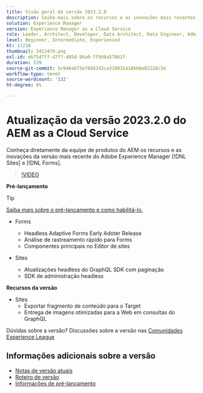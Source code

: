 ```yaml
---
title: Visão geral da versão 2023.2.0
description: Saiba mais sobre os recursos e as inovações mais recentes da versão 2023-2-0 para o Adobe Experience Manager [!DNL Forms] e [!DNL Sites].
solution: Experience Manager
version: Experience Manager as a Cloud Service
role: Leader, Architect, Developer, Data Architect, Data Engineer, Admin, User
level: Beginner, Intermediate, Experienced
kt: 11218
thumbnail: 3413479.png
exl-id: eb7547ff-47f7-485d-96a0-ff9d8a57861f
duration: 539
source-git-commit: 5c946ab73e78d4243ca310032a10bb8e82228c3d
workflow-type: tm+mt
source-wordcount: '132'
ht-degree: 6%

---
```


# Atualização da versão 2023.2.0 do AEM as a Cloud Service

Conheça diretamente da equipe de produtos do AEM os recursos e as inovações da versão mais recente do Adobe Experience Manager [!DNL Sites] e [!DNL Forms].

>[!VIDEO](https://video.tv.adobe.com/v/3416885/?quality=12&learn=on)

**Pré-lançamento**

>[!TIP]
>
>[Saiba mais sobre o pré-lançamento e como habilitá-lo.](https://experienceleague.adobe.com/docs/experience-manager-cloud-service/content/release-notes/prerelease.html?lang=pt-BR)

* Forms
   * Headless Adaptive Forms Early Adoter Release
   * Análise de rastreamento rápido para Forms
   * Componentes principais no Editor de sites

* Sites
   * Atualizações headless do GraphQL SDK com paginação
   * SDK de administração headless

**Recursos da versão**

* Sites
   * Exportar fragmento de conteúdo para o Target
   * Entrega de imagens otimizadas para a Web em consultas do GraphQL

Dúvidas sobre a versão?  Discussões sobre a versão nas [Comunidades Experience League](https://adobe.ly/3KCfab0)

## Informações adicionais sobre a versão

* [Notas de versão atuais](https://experienceleague.adobe.com/docs/experience-manager-cloud-service/content/release-notes/home.html?lang=pt-BR)
* [Roteiro de versão](https://experienceleague.adobe.com/docs/experience-manager-release-information/aem-release-updates/update-releases-roadmap.html?lang=pt-BR)
* [Informações de pré-lançamento](https://experienceleague.adobe.com/docs/experience-manager-cloud-service/content/release-notes/prerelease.html?lang=pt-BR)
